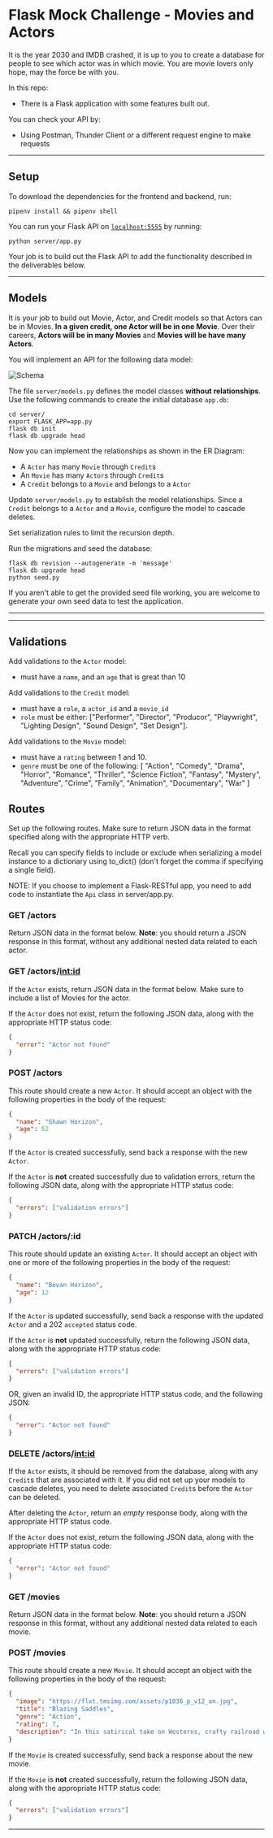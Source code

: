 # Flask Mock Challenge - Movies and Actors

It is the year 2030 and IMDB crashed, it is up to you to create a database for people to see which actor was in which movie. You are
movie lovers only hope, may the force be with you.

In this repo:

- There is a Flask application with some features built out.
<!-- - There is a file `mock-challenge-cosmic-challenge.postman_collection.json` that
  contains a Postman collection of requests for testing each route you will
  implement. -->

You can check your API by:

- Using Postman, Thunder Client or a different request engine to make requests

---

## Setup

To download the dependencies for the frontend and backend, run:

```console
pipenv install && pipenv shell
```

You can run your Flask API on [`localhost:5555`](http://localhost:5555) by
running:

```console
python server/app.py
```

Your job is to build out the Flask API to add the functionality described in the
deliverables below.

---

## Models

It is your job to build out Movie, Actor, and Credit models so that
Actors can be in Movies. **In a given credit, one Actor will be in
 one Movie**. Over their careers, **Actors will be in many Movies**
and **Movies will be have many Actors**.

You will implement an API for the following data model:

![Schema](./Schema.png)


The file `server/models.py` defines the model classes **without relationships**.
Use the following commands to create the initial database `app.db`:

```console
cd server/
export FLASK_APP=app.py
flask db init
flask db upgrade head
```

Now you can implement the relationships as shown in the ER Diagram:

- A `Actor` has many `Movie` through `Credit`s
- An `Movie` has many `Actor`s through `Credit`s
- A `Credit` belongs to a `Movie` and belongs to a `Actor`

Update `server/models.py` to establish the model relationships. Since a
`Credit` belongs to a `Actor` and a `Movie`, configure the model to
cascade deletes.

Set serialization rules to limit the recursion depth.

Run the migrations and seed the database:

```console
flask db revision --autogenerate -m 'message'
flask db upgrade head
python seed.py
```

If you aren't able to get the provided seed file working, you are welcome to generate your own seed data to test the application.

---

---

## Validations

Add validations to the `Actor` model:

- must have a `name`, and an `age` that is great than 10

Add validations to the `Credit` model:

- must have a `role`, a `actor_id` and a `movie_id`
- `role` must be either: ["Performer", "Director", "Producor", "Playwright", "Lighting Design", "Sound Design", "Set Design"].

Add validations to the `Movie` model:

- must have a `rating` between 1 and 10.
- `genre` must be one of the following: [
    "Action", 
    "Comedy", 
    "Drama", 
    "Horror", 
    "Romance", 
    "Thriller", 
    "Science Fiction", 
    "Fantasy", 
    "Mystery", 
    "Adventure", 
    "Crime", 
    "Family", 
    "Animation", 
    "Documentary", 
    "War"
  ]

## Routes

Set up the following routes. Make sure to return JSON data in the format
specified along with the appropriate HTTP verb.

Recall you can specify fields to include or exclude when serializing a model
instance to a dictionary using to_dict() (don't forget the comma if specifying a
single field).

NOTE: If you choose to implement a Flask-RESTful app, you need to add code to
instantiate the `Api` class in server/app.py.

### GET /actors

Return JSON data in the format below. **Note**: you should return a JSON
response in this format, without any additional nested data related to each
actor.

<!-- ```json
[
  {
    "id": 1,
    "name": "Mel T. Valent",
    "field_of_study": "xenobiology"
  },
  {
    "id": 2,
    "name": "P. Legrange",
    "field_of_study": "orbital mechanics"
  }
]
``` -->

### GET /actors/<int:id>

If the `Actor` exists, return JSON data in the format below. Make sure to include a list of Movies for the actor.
<!-- 
```json
"field_of_study": "Orbits",
    "id": 1,
    "name": "Joseph Richard",
    "missions": [
        {
            "id": 1,
            "name": "Explore Planet X.",
            "planet": {
                "distance_from_earth": 302613474,
                "id": 8,
                "name": "X",
                "nearest_star": "Shiny Star"
            },
            "planet_id": 8,
            "scientist_id": 1
        },
        {
            "id": 10,
            "name": "Explore Planet Y.",
            "planet": {
                "distance_from_earth": 1735242898,
                "id": 14,
                "name": "Y",
                "nearest_star": "Dim Star"
            },
            "planet_id": 14,
            "scientist_id": 1
        }
    ]
}
``` -->

If the `Actor` does not exist, return the following JSON data, along with
the appropriate HTTP status code:

```json
{
  "error": "Actor not found"
}
```

### POST /actors

This route should create a new `Actor`. It should accept an object with the
following properties in the body of the request:

```json
{
  "name": "Shawn Horizon",
  "age": 52
}
```

If the `Actor` is created successfully, send back a response with the new `Actor`.

<!-- ```json
{
  "id": 3,
  "name": "Evan Horizon",
  "field_of_study": "astronavigation"
}
``` -->

If the `Actor` is **not** created successfully due to validation errors,
return the following JSON data, along with the appropriate HTTP status code:

```json
{
  "errors": ["validation errors"]
}
```

### PATCH /actors/:id

This route should update an existing `Actor`. It should accept an object
with one or more of the following properties in the body of the request:

```json
{
  "name": "Bevan Horizon",
  "age": 12
}
```

If the `Actor` is updated successfully, send back a response with the updated `Actor` and a 202 `accepted` status code.
<!-- 
```json
{
  "id": 2,
  "name": "Bevan Horizon",
  "field_of_study": "warp drive tech"
}
``` -->

If the `Actor` is **not** updated successfully, return the following JSON
data, along with the appropriate HTTP status code:

```json
{
  "errors": ["validation errors"]
}
```

OR, given an invalid ID, the appropriate HTTP status code, and the following
JSON:

```json
{
  "error": "Actor not found"
}
```

### DELETE /actors/<int:id>

If the `Actor` exists, it should be removed from the database, along with
any `Credit`s that are associated with it. If you did not set up your models to
cascade deletes, you need to delete associated `Credit`s before the `Actor`
can be deleted.

After deleting the `Actor`, return an _empty_ response body, along with the
appropriate HTTP status code.

If the `Actor` does not exist, return the following JSON data, along with
the appropriate HTTP status code:

```json
{
  "error": "Actor not found"
}
```

### GET /movies

Return JSON data in the format below. **Note**: you should return a JSON
response in this format, without any additional nested data related to each
movie.

<!-- ```json
[
  {
    "id": 1,
    "name": "TauCeti E",
    "distance_from_earth": 1234567,
    "nearest_star": "TauCeti"
  },
  {
    "id": 2,
    "name": "Maxxor",
    "distance_from_earth": 99887766,
    "nearest_star": "Canus Minor"
  }
]
``` -->

### POST /movies

This route should create a new `Movie`. It should accept an object with the following properties in the body of the request:

```json
{
  "image": "https://flxt.tmsimg.com/assets/p1036_p_v12_an.jpg",
  "title": "Blazing Saddles",
  "genre": "Action",
  "rating": 7,
  "description": "In this satirical take on Westerns, crafty railroad worker Bart (Cleavon Little) becomes the first black sheriff of Rock Ridge, a frontier town about to be destroyed in order to make way for a new railroad. Initially, the people of Rock Ridge harbor a racial bias toward their new leader. However, they warm to him after realizing that Bart and his perpetually drunk gunfighter friend (Gene Wilder) are the only defense against a wave of thugs sent to rid the town of its population."
}
```

If the `Movie` is created successfully, send back a response about the new movie.

<!-- ```json
{
  "id": 21,
  "name": "Project Terraform",
  "planet": {
    "distance_from_earth": 9037395591,
    "id": 2,
    "name": "Planet X",
    "nearest_star": "Krystal"
  },
  "planet_id": 2,
  "scientist": {
    "field_of_study": "Time travel.",
    "id": 1,
    "name": "Jeremy Oconnor"
  },
  "scientist_id": 1
}
``` -->

If the `Movie` is **not** created successfully, return the following JSON data, along with the appropriate HTTP status code:

```json
{
  "errors": ["validation errors"]
}
```

---